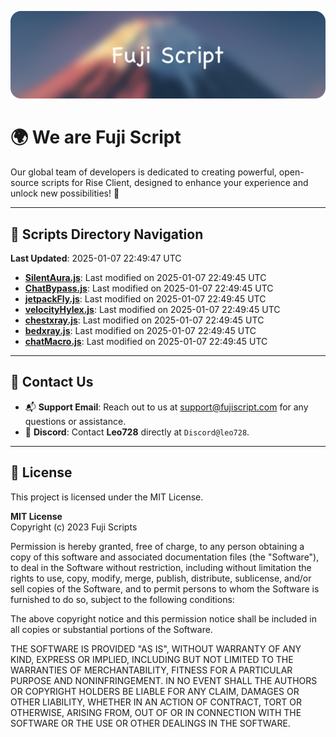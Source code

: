 ![Banner](.github/b.webp)

# 🌍 **We are Fuji Script**

Our global team of developers is dedicated to creating powerful, open-source scripts for Rise Client, designed to enhance your experience and unlock new possibilities! 🌟

---
<!-- SCRIPTS_NAVIGATION_START -->
## 📂 **Scripts Directory Navigation**

**Last Updated**: 2025-01-07 22:49:47 UTC

- **[SilentAura.js](scripts/SilentAura.js)**: Last modified on 2025-01-07 22:49:45 UTC
- **[ChatBypass.js](scripts/ChatBypass.js)**: Last modified on 2025-01-07 22:49:45 UTC
- **[jetpackFly.js](scripts/jetpackFly.js)**: Last modified on 2025-01-07 22:49:45 UTC
- **[velocityHylex.js](scripts/velocityHylex.js)**: Last modified on 2025-01-07 22:49:45 UTC
- **[chestxray.js](scripts/chestxray.js)**: Last modified on 2025-01-07 22:49:45 UTC
- **[bedxray.js](scripts/bedxray.js)**: Last modified on 2025-01-07 22:49:45 UTC
- **[chatMacro.js](scripts/chatMacro.js)**: Last modified on 2025-01-07 22:49:45 UTC

<!-- SCRIPTS_NAVIGATION_END -->

---

## 💬 **Contact Us**  
- 📬 **Support Email**: Reach out to us at [support@fujiscript.com](mailto:support@fujiscript.com) for any questions or assistance.  
- 💬 **Discord**: Contact **Leo728** directly at `Discord@leo728`.

---

## 📜 **License**

This project is licensed under the MIT License.  

**MIT License**  
Copyright (c) 2023 Fuji Scripts  

Permission is hereby granted, free of charge, to any person obtaining a copy of this software and associated documentation files (the "Software"), to deal in the Software without restriction, including without limitation the rights to use, copy, modify, merge, publish, distribute, sublicense, and/or sell copies of the Software, and to permit persons to whom the Software is furnished to do so, subject to the following conditions:  

The above copyright notice and this permission notice shall be included in all copies or substantial portions of the Software.  

THE SOFTWARE IS PROVIDED "AS IS", WITHOUT WARRANTY OF ANY KIND, EXPRESS OR IMPLIED, INCLUDING BUT NOT LIMITED TO THE WARRANTIES OF MERCHANTABILITY, FITNESS FOR A PARTICULAR PURPOSE AND NONINFRINGEMENT. IN NO EVENT SHALL THE AUTHORS OR COPYRIGHT HOLDERS BE LIABLE FOR ANY CLAIM, DAMAGES OR OTHER LIABILITY, WHETHER IN AN ACTION OF CONTRACT, TORT OR OTHERWISE, ARISING FROM, OUT OF OR IN CONNECTION WITH THE SOFTWARE OR THE USE OR OTHER DEALINGS IN THE SOFTWARE.  
